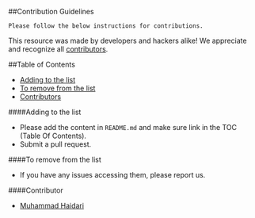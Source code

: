 ##Contribution Guidelines

`Please follow the below instructions for contributions.`

This resource was made by developers and hackers alike! We appreciate and recognize all [contributors](#contributors).

##Table of Contents

- [Adding to the list](#adding-to-the-list)
- [To remove from the list](#to-remove-from-the-list)
- [Contributors](#contributors)

####Adding to the list

- Please add the content in `README.md` and make sure link in the TOC (Table Of Contents).
- Submit a pull request.

####To remove from the list

- If you have any issues accessing them, please report us.

####Contributor

- [Muhammad Haidari](https://github.com/Muhammd/)
